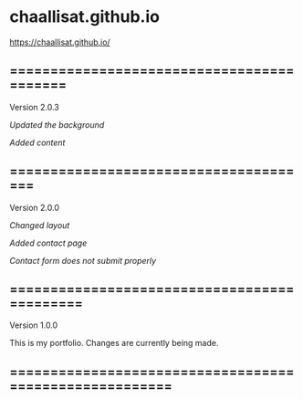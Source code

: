 # chaallisat.github.io

https://chaallisat.github.io/
## ==========================================

Version 2.0.3

*Updated the background*

*Added content*
## ======================================

Version 2.0.0

*Changed layout*

*Added contact page*

*Contact form does not submit properly*
## ============================================


Version 1.0.0

This is my portfolio. Changes are currently being made.
## =======================================================
